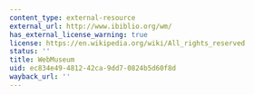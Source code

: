 ```yaml
---
content_type: external-resource
external_url: http://www.ibiblio.org/wm/
has_external_license_warning: true
license: https://en.wikipedia.org/wiki/All_rights_reserved
status: ''
title: WebMuseum
uid: ec834e49-4812-42ca-9dd7-0824b5d60f8d
wayback_url: ''
---
```

